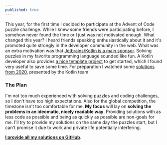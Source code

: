 ```yaml
---
published: true
---
```

This year, for the first time I decided to participate at the Advent of Code puzzle challenge. While I knew some friends were participating before, I somehow never found the time or I just was not motivated enough.
What changed this year? I heard friends speaking enthusiastically about it and it's promoted quite strongly in the developer community in the web. What was an extra motivation was that [Jetbrains/Kotlin is a main sponsor](https://blog.jetbrains.com/kotlin/2021/11/advent-of-code-2021-in-kotlin/).
Solving puzzles in my favorite programming language sounded like fun. A Kotlin developer also provides [a nice template project](https://github.com/kotlin-hands-on/advent-of-code-kotlin-template) to get started, which I found very useful to save some time. For preparation I watched some [solutions from 2020](https://kotlinlang.org/docs/advent-of-code.html), presented by the Kotlin team.

### The Plan
I'm not too much experienced with solving puzzles and coding challenges, so I don't have too high expectations. Also for the global competition, the timezone isn't too comfortable for me. **My focus** will lay on **solving the problems in an ideomatic, nicely readable way**. Providing solutions with as less code as possible and being as quickly as possible are non-goals for me. I'll try to provide my solutions on the same day the puzzles start, but I can't promise it due to work and private life potentially interfering.

[**I provide all my solutions on GitHub**](https://github.com/michaeltroger/advent-of-code-2021-in-kotlin).
